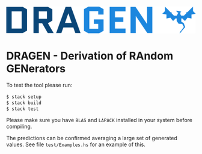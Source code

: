 ![](img/logo.png)

# DRAGEN - Derivation of RAndom GENerators

To test the tool please run:

```
$ stack setup
$ stack build
$ stack test
```

Please make sure you have `BLAS` and `LAPACK` installed in your system before compiling.

The predictions can be confirmed averaging a large set of generated values.
See file `test/Examples.hs` for an example of this.

